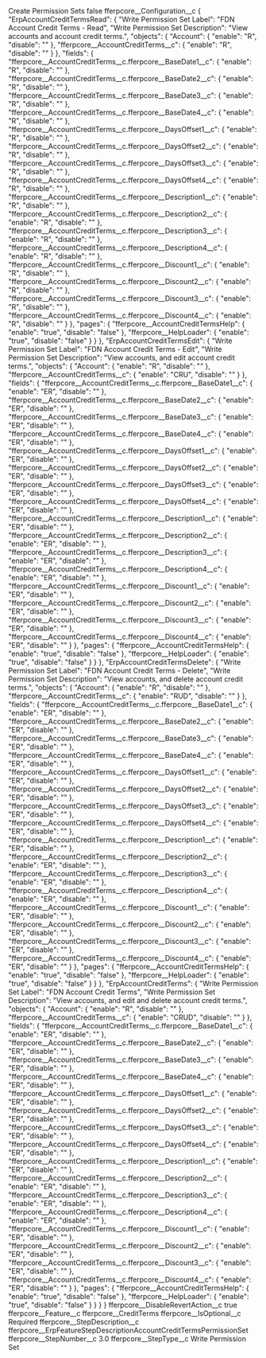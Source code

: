<?xml version="1.0" encoding="UTF-8"?>
<CustomMetadata xmlns="http://soap.sforce.com/2006/04/metadata" xmlns:xsi="http://www.w3.org/2001/XMLSchema-instance" xmlns:xsd="http://www.w3.org/2001/XMLSchema">
    <label>Create Permission Sets</label>
    <protected>false</protected>
    <values>
        <field>fferpcore__Configuration__c</field>
        <value xsi:type="xsd:string">{
	&quot;ErpAccountCreditTermsRead&quot;: {
		&quot;Write Permission Set Label&quot;: &quot;FDN Account Credit Terms - Read&quot;,
		&quot;Write Permission Set Description&quot;: &quot;View accounts and account credit terms.&quot;,
		&quot;objects&quot;: {
			&quot;Account&quot;: {
				&quot;enable&quot;: &quot;R&quot;,
				&quot;disable&quot;: &quot;&quot;
			},
			&quot;fferpcore__AccountCreditTerms__c&quot;: {
				&quot;enable&quot;: &quot;R&quot;,
				&quot;disable&quot;: &quot;&quot;
			}
		},
		&quot;fields&quot;: {
			&quot;fferpcore__AccountCreditTerms__c.fferpcore__BaseDate1__c&quot;: {
				&quot;enable&quot;: &quot;R&quot;,
				&quot;disable&quot;: &quot;&quot;
			},
			&quot;fferpcore__AccountCreditTerms__c.fferpcore__BaseDate2__c&quot;: {
				&quot;enable&quot;: &quot;R&quot;,
				&quot;disable&quot;: &quot;&quot;
			},
			&quot;fferpcore__AccountCreditTerms__c.fferpcore__BaseDate3__c&quot;: {
				&quot;enable&quot;: &quot;R&quot;,
				&quot;disable&quot;: &quot;&quot;
			},
			&quot;fferpcore__AccountCreditTerms__c.fferpcore__BaseDate4__c&quot;: {
				&quot;enable&quot;: &quot;R&quot;,
				&quot;disable&quot;: &quot;&quot;
			},
			&quot;fferpcore__AccountCreditTerms__c.fferpcore__DaysOffset1__c&quot;: {
				&quot;enable&quot;: &quot;R&quot;,
				&quot;disable&quot;: &quot;&quot;
			},
			&quot;fferpcore__AccountCreditTerms__c.fferpcore__DaysOffset2__c&quot;: {
				&quot;enable&quot;: &quot;R&quot;,
				&quot;disable&quot;: &quot;&quot;
			},
			&quot;fferpcore__AccountCreditTerms__c.fferpcore__DaysOffset3__c&quot;: {
				&quot;enable&quot;: &quot;R&quot;,
				&quot;disable&quot;: &quot;&quot;
			},
			&quot;fferpcore__AccountCreditTerms__c.fferpcore__DaysOffset4__c&quot;: {
				&quot;enable&quot;: &quot;R&quot;,
				&quot;disable&quot;: &quot;&quot;
			},
			&quot;fferpcore__AccountCreditTerms__c.fferpcore__Description1__c&quot;: {
				&quot;enable&quot;: &quot;R&quot;,
				&quot;disable&quot;: &quot;&quot;
			},
			&quot;fferpcore__AccountCreditTerms__c.fferpcore__Description2__c&quot;: {
				&quot;enable&quot;: &quot;R&quot;,
				&quot;disable&quot;: &quot;&quot;
			},
			&quot;fferpcore__AccountCreditTerms__c.fferpcore__Description3__c&quot;: {
				&quot;enable&quot;: &quot;R&quot;,
				&quot;disable&quot;: &quot;&quot;
			},
			&quot;fferpcore__AccountCreditTerms__c.fferpcore__Description4__c&quot;: {
				&quot;enable&quot;: &quot;R&quot;,
				&quot;disable&quot;: &quot;&quot;
			},
			&quot;fferpcore__AccountCreditTerms__c.fferpcore__Discount1__c&quot;: {
				&quot;enable&quot;: &quot;R&quot;,
				&quot;disable&quot;: &quot;&quot;
			},
			&quot;fferpcore__AccountCreditTerms__c.fferpcore__Discount2__c&quot;: {
				&quot;enable&quot;: &quot;R&quot;,
				&quot;disable&quot;: &quot;&quot;
			},
			&quot;fferpcore__AccountCreditTerms__c.fferpcore__Discount3__c&quot;: {
				&quot;enable&quot;: &quot;R&quot;,
				&quot;disable&quot;: &quot;&quot;
			},
			&quot;fferpcore__AccountCreditTerms__c.fferpcore__Discount4__c&quot;: {
				&quot;enable&quot;: &quot;R&quot;,
				&quot;disable&quot;: &quot;&quot;
			}
		},
		&quot;pages&quot;: {
			&quot;fferpcore__AccountCreditTermsHelp&quot;: {
				&quot;enable&quot;: &quot;true&quot;,
				&quot;disable&quot;: &quot;false&quot;
			},
			&quot;fferpcore__HelpLoader&quot;: {
				&quot;enable&quot;: &quot;true&quot;,
				&quot;disable&quot;: &quot;false&quot;
			}
		}
	},
	&quot;ErpAccountCreditTermsEdit&quot;: {
		&quot;Write Permission Set Label&quot;: &quot;FDN Account Credit Terms - Edit&quot;,
		&quot;Write Permission Set Description&quot;: &quot;View accounts, and edit account credit terms.&quot;,
		&quot;objects&quot;: {
			&quot;Account&quot;: {
				&quot;enable&quot;: &quot;R&quot;,
				&quot;disable&quot;: &quot;&quot;
			},
			&quot;fferpcore__AccountCreditTerms__c&quot;: {
				&quot;enable&quot;: &quot;CRU&quot;,
				&quot;disable&quot;: &quot;&quot;
			}
		},
		&quot;fields&quot;: {
			&quot;fferpcore__AccountCreditTerms__c.fferpcore__BaseDate1__c&quot;: {
				&quot;enable&quot;: &quot;ER&quot;,
				&quot;disable&quot;: &quot;&quot;
			},
			&quot;fferpcore__AccountCreditTerms__c.fferpcore__BaseDate2__c&quot;: {
				&quot;enable&quot;: &quot;ER&quot;,
				&quot;disable&quot;: &quot;&quot;
			},
			&quot;fferpcore__AccountCreditTerms__c.fferpcore__BaseDate3__c&quot;: {
				&quot;enable&quot;: &quot;ER&quot;,
				&quot;disable&quot;: &quot;&quot;
			},
			&quot;fferpcore__AccountCreditTerms__c.fferpcore__BaseDate4__c&quot;: {
				&quot;enable&quot;: &quot;ER&quot;,
				&quot;disable&quot;: &quot;&quot;
			},
			&quot;fferpcore__AccountCreditTerms__c.fferpcore__DaysOffset1__c&quot;: {
				&quot;enable&quot;: &quot;ER&quot;,
				&quot;disable&quot;: &quot;&quot;
			},
			&quot;fferpcore__AccountCreditTerms__c.fferpcore__DaysOffset2__c&quot;: {
				&quot;enable&quot;: &quot;ER&quot;,
				&quot;disable&quot;: &quot;&quot;
			},
			&quot;fferpcore__AccountCreditTerms__c.fferpcore__DaysOffset3__c&quot;: {
				&quot;enable&quot;: &quot;ER&quot;,
				&quot;disable&quot;: &quot;&quot;
			},
			&quot;fferpcore__AccountCreditTerms__c.fferpcore__DaysOffset4__c&quot;: {
				&quot;enable&quot;: &quot;ER&quot;,
				&quot;disable&quot;: &quot;&quot;
			},
			&quot;fferpcore__AccountCreditTerms__c.fferpcore__Description1__c&quot;: {
				&quot;enable&quot;: &quot;ER&quot;,
				&quot;disable&quot;: &quot;&quot;
			},
			&quot;fferpcore__AccountCreditTerms__c.fferpcore__Description2__c&quot;: {
				&quot;enable&quot;: &quot;ER&quot;,
				&quot;disable&quot;: &quot;&quot;
			},
			&quot;fferpcore__AccountCreditTerms__c.fferpcore__Description3__c&quot;: {
				&quot;enable&quot;: &quot;ER&quot;,
				&quot;disable&quot;: &quot;&quot;
			},
			&quot;fferpcore__AccountCreditTerms__c.fferpcore__Description4__c&quot;: {
				&quot;enable&quot;: &quot;ER&quot;,
				&quot;disable&quot;: &quot;&quot;
			},
			&quot;fferpcore__AccountCreditTerms__c.fferpcore__Discount1__c&quot;: {
				&quot;enable&quot;: &quot;ER&quot;,
				&quot;disable&quot;: &quot;&quot;
			},
			&quot;fferpcore__AccountCreditTerms__c.fferpcore__Discount2__c&quot;: {
				&quot;enable&quot;: &quot;ER&quot;,
				&quot;disable&quot;: &quot;&quot;
			},
			&quot;fferpcore__AccountCreditTerms__c.fferpcore__Discount3__c&quot;: {
				&quot;enable&quot;: &quot;ER&quot;,
				&quot;disable&quot;: &quot;&quot;
			},
			&quot;fferpcore__AccountCreditTerms__c.fferpcore__Discount4__c&quot;: {
				&quot;enable&quot;: &quot;ER&quot;,
				&quot;disable&quot;: &quot;&quot;
			}
		},
		&quot;pages&quot;: {
			&quot;fferpcore__AccountCreditTermsHelp&quot;: {
				&quot;enable&quot;: &quot;true&quot;,
				&quot;disable&quot;: &quot;false&quot;
			},
			&quot;fferpcore__HelpLoader&quot;: {
				&quot;enable&quot;: &quot;true&quot;,
				&quot;disable&quot;: &quot;false&quot;
			}
		}
	},
	&quot;ErpAccountCreditTermsDelete&quot;: {
		&quot;Write Permission Set Label&quot;: &quot;FDN Account Credit Terms - Delete&quot;,
		&quot;Write Permission Set Description&quot;: &quot;View accounts, and delete account credit terms.&quot;,
		&quot;objects&quot;: {
			&quot;Account&quot;: {
				&quot;enable&quot;: &quot;R&quot;,
				&quot;disable&quot;: &quot;&quot;
			},
			&quot;fferpcore__AccountCreditTerms__c&quot;: {
				&quot;enable&quot;: &quot;RUD&quot;,
				&quot;disable&quot;: &quot;&quot;
			}
		},
		&quot;fields&quot;: {
			&quot;fferpcore__AccountCreditTerms__c.fferpcore__BaseDate1__c&quot;: {
				&quot;enable&quot;: &quot;ER&quot;,
				&quot;disable&quot;: &quot;&quot;
			},
			&quot;fferpcore__AccountCreditTerms__c.fferpcore__BaseDate2__c&quot;: {
				&quot;enable&quot;: &quot;ER&quot;,
				&quot;disable&quot;: &quot;&quot;
			},
			&quot;fferpcore__AccountCreditTerms__c.fferpcore__BaseDate3__c&quot;: {
				&quot;enable&quot;: &quot;ER&quot;,
				&quot;disable&quot;: &quot;&quot;
			},
			&quot;fferpcore__AccountCreditTerms__c.fferpcore__BaseDate4__c&quot;: {
				&quot;enable&quot;: &quot;ER&quot;,
				&quot;disable&quot;: &quot;&quot;
			},
			&quot;fferpcore__AccountCreditTerms__c.fferpcore__DaysOffset1__c&quot;: {
				&quot;enable&quot;: &quot;ER&quot;,
				&quot;disable&quot;: &quot;&quot;
			},
			&quot;fferpcore__AccountCreditTerms__c.fferpcore__DaysOffset2__c&quot;: {
				&quot;enable&quot;: &quot;ER&quot;,
				&quot;disable&quot;: &quot;&quot;
			},
			&quot;fferpcore__AccountCreditTerms__c.fferpcore__DaysOffset3__c&quot;: {
				&quot;enable&quot;: &quot;ER&quot;,
				&quot;disable&quot;: &quot;&quot;
			},
			&quot;fferpcore__AccountCreditTerms__c.fferpcore__DaysOffset4__c&quot;: {
				&quot;enable&quot;: &quot;ER&quot;,
				&quot;disable&quot;: &quot;&quot;
			},
			&quot;fferpcore__AccountCreditTerms__c.fferpcore__Description1__c&quot;: {
				&quot;enable&quot;: &quot;ER&quot;,
				&quot;disable&quot;: &quot;&quot;
			},
			&quot;fferpcore__AccountCreditTerms__c.fferpcore__Description2__c&quot;: {
				&quot;enable&quot;: &quot;ER&quot;,
				&quot;disable&quot;: &quot;&quot;
			},
			&quot;fferpcore__AccountCreditTerms__c.fferpcore__Description3__c&quot;: {
				&quot;enable&quot;: &quot;ER&quot;,
				&quot;disable&quot;: &quot;&quot;
			},
			&quot;fferpcore__AccountCreditTerms__c.fferpcore__Description4__c&quot;: {
				&quot;enable&quot;: &quot;ER&quot;,
				&quot;disable&quot;: &quot;&quot;
			},
			&quot;fferpcore__AccountCreditTerms__c.fferpcore__Discount1__c&quot;: {
				&quot;enable&quot;: &quot;ER&quot;,
				&quot;disable&quot;: &quot;&quot;
			},
			&quot;fferpcore__AccountCreditTerms__c.fferpcore__Discount2__c&quot;: {
				&quot;enable&quot;: &quot;ER&quot;,
				&quot;disable&quot;: &quot;&quot;
			},
			&quot;fferpcore__AccountCreditTerms__c.fferpcore__Discount3__c&quot;: {
				&quot;enable&quot;: &quot;ER&quot;,
				&quot;disable&quot;: &quot;&quot;
			},
			&quot;fferpcore__AccountCreditTerms__c.fferpcore__Discount4__c&quot;: {
				&quot;enable&quot;: &quot;ER&quot;,
				&quot;disable&quot;: &quot;&quot;
			}
		},
		&quot;pages&quot;: {
			&quot;fferpcore__AccountCreditTermsHelp&quot;: {
				&quot;enable&quot;: &quot;true&quot;,
				&quot;disable&quot;: &quot;false&quot;
			},
			&quot;fferpcore__HelpLoader&quot;: {
				&quot;enable&quot;: &quot;true&quot;,
				&quot;disable&quot;: &quot;false&quot;
			}
		}
	},
	&quot;ErpAccountCreditTerms&quot;: {
		&quot;Write Permission Set Label&quot;: &quot;FDN Account Credit Terms&quot;,
		&quot;Write Permission Set Description&quot;: &quot;View accounts, and edit and delete account credit terms.&quot;,
		&quot;objects&quot;: {
			&quot;Account&quot;: {
				&quot;enable&quot;: &quot;R&quot;,
				&quot;disable&quot;: &quot;&quot;
			},
			&quot;fferpcore__AccountCreditTerms__c&quot;: {
				&quot;enable&quot;: &quot;CRUD&quot;,
				&quot;disable&quot;: &quot;&quot;
			}
		},
		&quot;fields&quot;: {
			&quot;fferpcore__AccountCreditTerms__c.fferpcore__BaseDate1__c&quot;: {
				&quot;enable&quot;: &quot;ER&quot;,
				&quot;disable&quot;: &quot;&quot;
			},
			&quot;fferpcore__AccountCreditTerms__c.fferpcore__BaseDate2__c&quot;: {
				&quot;enable&quot;: &quot;ER&quot;,
				&quot;disable&quot;: &quot;&quot;
			},
			&quot;fferpcore__AccountCreditTerms__c.fferpcore__BaseDate3__c&quot;: {
				&quot;enable&quot;: &quot;ER&quot;,
				&quot;disable&quot;: &quot;&quot;
			},
			&quot;fferpcore__AccountCreditTerms__c.fferpcore__BaseDate4__c&quot;: {
				&quot;enable&quot;: &quot;ER&quot;,
				&quot;disable&quot;: &quot;&quot;
			},
			&quot;fferpcore__AccountCreditTerms__c.fferpcore__DaysOffset1__c&quot;: {
				&quot;enable&quot;: &quot;ER&quot;,
				&quot;disable&quot;: &quot;&quot;
			},
			&quot;fferpcore__AccountCreditTerms__c.fferpcore__DaysOffset2__c&quot;: {
				&quot;enable&quot;: &quot;ER&quot;,
				&quot;disable&quot;: &quot;&quot;
			},
			&quot;fferpcore__AccountCreditTerms__c.fferpcore__DaysOffset3__c&quot;: {
				&quot;enable&quot;: &quot;ER&quot;,
				&quot;disable&quot;: &quot;&quot;
			},
			&quot;fferpcore__AccountCreditTerms__c.fferpcore__DaysOffset4__c&quot;: {
				&quot;enable&quot;: &quot;ER&quot;,
				&quot;disable&quot;: &quot;&quot;
			},
			&quot;fferpcore__AccountCreditTerms__c.fferpcore__Description1__c&quot;: {
				&quot;enable&quot;: &quot;ER&quot;,
				&quot;disable&quot;: &quot;&quot;
			},
			&quot;fferpcore__AccountCreditTerms__c.fferpcore__Description2__c&quot;: {
				&quot;enable&quot;: &quot;ER&quot;,
				&quot;disable&quot;: &quot;&quot;
			},
			&quot;fferpcore__AccountCreditTerms__c.fferpcore__Description3__c&quot;: {
				&quot;enable&quot;: &quot;ER&quot;,
				&quot;disable&quot;: &quot;&quot;
			},
			&quot;fferpcore__AccountCreditTerms__c.fferpcore__Description4__c&quot;: {
				&quot;enable&quot;: &quot;ER&quot;,
				&quot;disable&quot;: &quot;&quot;
			},
			&quot;fferpcore__AccountCreditTerms__c.fferpcore__Discount1__c&quot;: {
				&quot;enable&quot;: &quot;ER&quot;,
				&quot;disable&quot;: &quot;&quot;
			},
			&quot;fferpcore__AccountCreditTerms__c.fferpcore__Discount2__c&quot;: {
				&quot;enable&quot;: &quot;ER&quot;,
				&quot;disable&quot;: &quot;&quot;
			},
			&quot;fferpcore__AccountCreditTerms__c.fferpcore__Discount3__c&quot;: {
				&quot;enable&quot;: &quot;ER&quot;,
				&quot;disable&quot;: &quot;&quot;
			},
			&quot;fferpcore__AccountCreditTerms__c.fferpcore__Discount4__c&quot;: {
				&quot;enable&quot;: &quot;ER&quot;,
				&quot;disable&quot;: &quot;&quot;
			}
		},
		&quot;pages&quot;: {
			&quot;fferpcore__AccountCreditTermsHelp&quot;: {
				&quot;enable&quot;: &quot;true&quot;,
				&quot;disable&quot;: &quot;false&quot;
			},
			&quot;fferpcore__HelpLoader&quot;: {
				&quot;enable&quot;: &quot;true&quot;,
				&quot;disable&quot;: &quot;false&quot;
			}
		}
	}
}</value>
    </values>
    <values>
        <field>fferpcore__DisableRevertAction__c</field>
        <value xsi:type="xsd:boolean">true</value>
    </values>
    <values>
        <field>fferpcore__Feature__c</field>
        <value xsi:type="xsd:string">fferpcore__CreditTerms</value>
    </values>
    <values>
        <field>fferpcore__IsOptional__c</field>
        <value xsi:type="xsd:string">Required</value>
    </values>
    <values>
        <field>fferpcore__StepDescription__c</field>
        <value xsi:type="xsd:string">fferpcore__ErpFeatureStepDescriptionAccountCreditTermsPermissionSet</value>
    </values>
    <values>
        <field>fferpcore__StepNumber__c</field>
        <value xsi:type="xsd:double">3.0</value>
    </values>
    <values>
        <field>fferpcore__StepType__c</field>
        <value xsi:type="xsd:string">Write Permission Set</value>
    </values>
</CustomMetadata>
